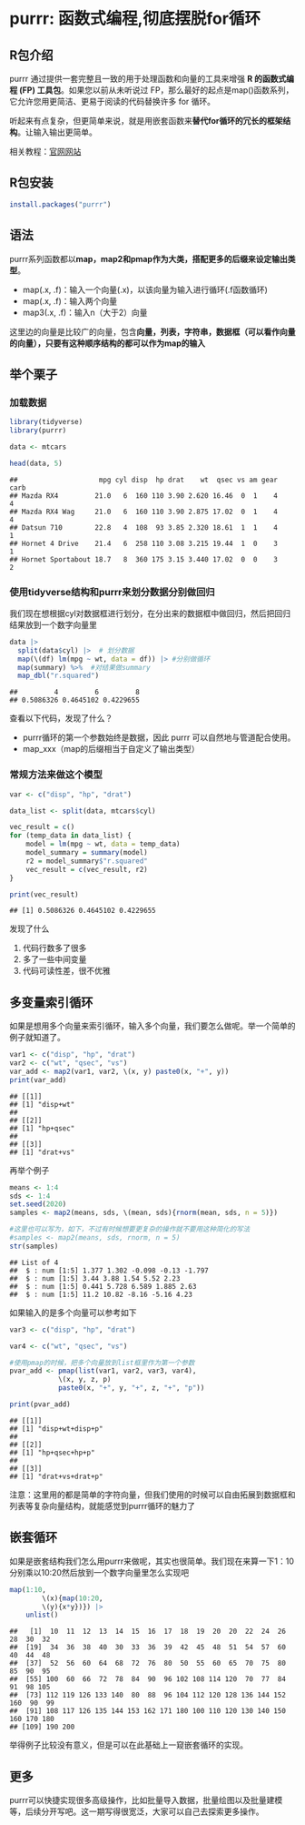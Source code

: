 # purrr: 函数式编程,彻底摆脱for循环




## R包介绍

purrr 通过提供一套完整且一致的用于处理函数和向量的工具来增强 **R 的函数式编程 (FP) 工具包**。如果您以前从未听说过 FP，那么最好的起点是map()函数系列，它允许您用更简洁、更易于阅读的代码替换许多 for 循环。

听起来有点复杂，但更简单来说，就是用嵌套函数来**替代for循环的冗长的框架结构**。让输入输出更简单。

相关教程：[官网网站](https://purrr.tidyverse.org/)

## R包安装



``` r
install.packages("purrr")
```

## 语法

purrr系列函数都以**map，map2和pmap作为大类，搭配更多的后缀来设定输出类型**。

- map(.x, .f)：输入一个向量(.x)，以该向量为输入进行循环(.f函数循环)
- map(.x, .f)：输入两个向量
- map3(.x, .f)：输入n（大于2）向量

这里边的向量是比较广的向量，包含**向量，列表，字符串，数据框（可以看作向量的向量），只要有这种顺序结构的都可以作为map的输入**


## 举个栗子

### 加载数据

``` r
library(tidyverse)
library(purrr)
```


``` r
data <- mtcars

head(data, 5)
```

```
##                    mpg cyl disp  hp drat    wt  qsec vs am gear carb
## Mazda RX4         21.0   6  160 110 3.90 2.620 16.46  0  1    4    4
## Mazda RX4 Wag     21.0   6  160 110 3.90 2.875 17.02  0  1    4    4
## Datsun 710        22.8   4  108  93 3.85 2.320 18.61  1  1    4    1
## Hornet 4 Drive    21.4   6  258 110 3.08 3.215 19.44  1  0    3    1
## Hornet Sportabout 18.7   8  360 175 3.15 3.440 17.02  0  0    3    2
```

### 使用tidyverse结构和purrr来划分数据分别做回归

我们现在想根据cyl对数据框进行划分，在分出来的数据框中做回归，然后把回归结果放到一个数字向量里


``` r
data |> 
  split(data$cyl) |>  # 划分数据
  map(\(df) lm(mpg ~ wt, data = df)) |> #分别做循环
  map(summary) %>%  #对结果做summary
  map_dbl("r.squared")
```

```
##         4         6         8 
## 0.5086326 0.4645102 0.4229655
```

查看以下代码，发现了什么？

- purrr循环的第一个参数始终是数据，因此 purrr 可以自然地与管道配合使用。
- map_xxx（map的后缀相当于自定义了输出类型）

### 常规方法来做这个模型


``` r
var <- c("disp", "hp", "drat")

data_list <- split(data, mtcars$cyl)

vec_result = c()
for (temp_data in data_list) {
    model = lm(mpg ~ wt, data = temp_data)
    model_summary = summary(model)
    r2 = model_summary$"r.squared"
    vec_result = c(vec_result, r2)
}

print(vec_result)
```

```
## [1] 0.5086326 0.4645102 0.4229655
```

发现了什么

1. 代码行数多了很多
2. 多了一些中间变量
3. 代码可读性差，很不优雅

## 多变量索引循环

如果是想用多个向量来索引循环，输入多个向量，我们要怎么做呢。举一个简单的例子就知道了。


``` r
var1 <- c("disp", "hp", "drat")
var2 <- c("wt", "qsec", "vs")
var_add <- map2(var1, var2, \(x, y) paste0(x, "+", y))
print(var_add)
```

```
## [[1]]
## [1] "disp+wt"
## 
## [[2]]
## [1] "hp+qsec"
## 
## [[3]]
## [1] "drat+vs"
```

再举个例子


``` r
means <- 1:4
sds <- 1:4
set.seed(2020)
samples <- map2(means, sds, \(mean, sds){rnorm(mean, sds, n = 5)})

#这里也可以写为，如下，不过有时候想要更复杂的操作就不要用这种简化的写法
#samples <- map2(means, sds, rnorm, n = 5)
str(samples)
```

```
## List of 4
##  $ : num [1:5] 1.377 1.302 -0.098 -0.13 -1.797
##  $ : num [1:5] 3.44 3.88 1.54 5.52 2.23
##  $ : num [1:5] 0.441 5.728 6.589 1.885 2.63
##  $ : num [1:5] 11.2 10.82 -8.16 -5.16 4.23
```

如果输入的是多个向量可以参考如下


``` r
var3 <- c("disp", "hp", "drat")

var4 <- c("wt", "qsec", "vs")

#使用pmap的时候，把多个向量放到list框里作为第一个参数
pvar_add <- pmap(list(var1, var2, var3, var4), 
            \(x, y, z, p) 
            paste0(x, "+", y, "+", z, "+", "p"))

print(pvar_add)
```

```
## [[1]]
## [1] "disp+wt+disp+p"
## 
## [[2]]
## [1] "hp+qsec+hp+p"
## 
## [[3]]
## [1] "drat+vs+drat+p"
```

注意：这里用的都是简单的字符向量，但我们使用的时候可以自由拓展到数据框和列表等复杂向量结构，就能感觉到purrr循环的魅力了



## 嵌套循环

如果是嵌套结构我们怎么用purrr来做呢，其实也很简单。我们现在来算一下1：10分别乘以10:20然后放到一个数字向量里怎么实现吧


``` r
map(1:10, 
        \(x){map(10:20, 
        \(y){x*y})}) |> 
    unlist()
```

```
##   [1]  10  11  12  13  14  15  16  17  18  19  20  20  22  24  26  28  30  32
##  [19]  34  36  38  40  30  33  36  39  42  45  48  51  54  57  60  40  44  48
##  [37]  52  56  60  64  68  72  76  80  50  55  60  65  70  75  80  85  90  95
##  [55] 100  60  66  72  78  84  90  96 102 108 114 120  70  77  84  91  98 105
##  [73] 112 119 126 133 140  80  88  96 104 112 120 128 136 144 152 160  90  99
##  [91] 108 117 126 135 144 153 162 171 180 100 110 120 130 140 150 160 170 180
## [109] 190 200
```

举得例子比较没有意义，但是可以在此基础上一窥嵌套循环的实现。

## 更多

purrr可以快捷实现很多高级操作，比如批量导入数据，批量绘图以及批量建模等，后续分开写吧。这一期写得很宽泛，大家可以自己去探索更多操作。
